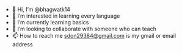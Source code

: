 - 👋 Hi, I’m @bhagwatk14
- 👀 I’m interested in learning every language
- 🌱 I’m currently learning basics
- 💞️ I’m looking to collaborate with someone who can teach
- 📫 How to reach me sdon29384@gmail.com is my gmail or email address

<!---
bhagwatk14/bhagwatk14 is a ✨ special ✨ repository because its `README.md` (this file) appears on your GitHub profile.
You can click the Preview link to take a look at your changes.
--->
